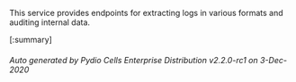






This service provides endpoints for extracting logs in various formats and auditing internal data.

[:summary]

###### Auto generated by Pydio Cells Enterprise Distribution v2.2.0-rc1 on 3-Dec-2020

